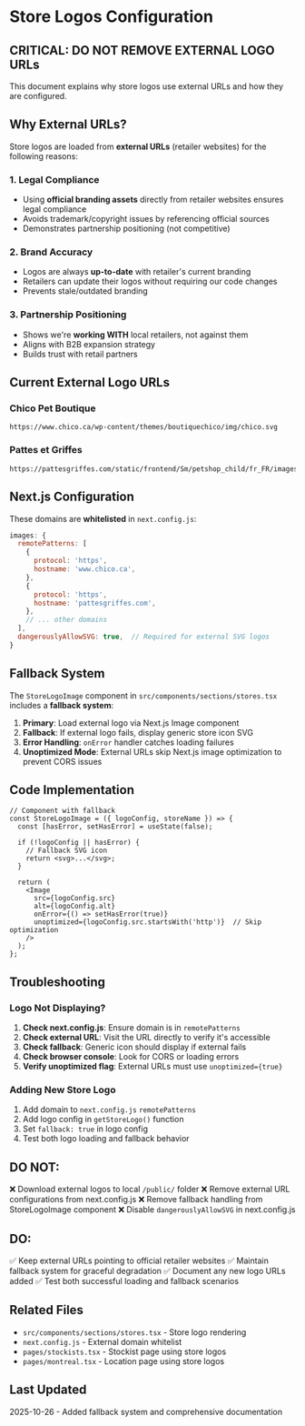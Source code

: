 # Store Logos Configuration

## CRITICAL: DO NOT REMOVE EXTERNAL LOGO URLs

This document explains why store logos use external URLs and how they are configured.

## Why External URLs?

Store logos are loaded from **external URLs** (retailer websites) for the following reasons:

### 1. Legal Compliance
- Using **official branding assets** directly from retailer websites ensures legal compliance
- Avoids trademark/copyright issues by referencing official sources
- Demonstrates partnership positioning (not competitive)

### 2. Brand Accuracy
- Logos are always **up-to-date** with retailer's current branding
- Retailers can update their logos without requiring our code changes
- Prevents stale/outdated branding

### 3. Partnership Positioning
- Shows we're **working WITH** local retailers, not against them
- Aligns with B2B expansion strategy
- Builds trust with retail partners

## Current External Logo URLs

### Chico Pet Boutique
```
https://www.chico.ca/wp-content/themes/boutiquechico/img/chico.svg
```

### Pattes et Griffes
```
https://pattesgriffes.com/static/frontend/Sm/petshop_child/fr_FR/images/fonts/logo.svg
```

## Next.js Configuration

These domains are **whitelisted** in `next.config.js`:

```javascript
images: {
  remotePatterns: [
    {
      protocol: 'https',
      hostname: 'www.chico.ca',
    },
    {
      protocol: 'https',
      hostname: 'pattesgriffes.com',
    },
    // ... other domains
  ],
  dangerouslyAllowSVG: true,  // Required for external SVG logos
}
```

## Fallback System

The `StoreLogoImage` component in `src/components/sections/stores.tsx` includes a **fallback system**:

1. **Primary**: Load external logo via Next.js Image component
2. **Fallback**: If external logo fails, display generic store icon SVG
3. **Error Handling**: `onError` handler catches loading failures
4. **Unoptimized Mode**: External URLs skip Next.js image optimization to prevent CORS issues

## Code Implementation

```tsx
// Component with fallback
const StoreLogoImage = ({ logoConfig, storeName }) => {
  const [hasError, setHasError] = useState(false);

  if (!logoConfig || hasError) {
    // Fallback SVG icon
    return <svg>...</svg>;
  }

  return (
    <Image
      src={logoConfig.src}
      alt={logoConfig.alt}
      onError={() => setHasError(true)}
      unoptimized={logoConfig.src.startsWith('http')}  // Skip optimization
    />
  );
};
```

## Troubleshooting

### Logo Not Displaying?

1. **Check next.config.js**: Ensure domain is in `remotePatterns`
2. **Check external URL**: Visit the URL directly to verify it's accessible
3. **Check fallback**: Generic icon should display if external fails
4. **Check browser console**: Look for CORS or loading errors
5. **Verify unoptimized flag**: External URLs must use `unoptimized={true}`

### Adding New Store Logo

1. Add domain to `next.config.js` `remotePatterns`
2. Add logo config in `getStoreLogo()` function
3. Set `fallback: true` in logo config
4. Test both logo loading and fallback behavior

## DO NOT:

❌ Download external logos to local `/public/` folder
❌ Remove external URL configurations from next.config.js
❌ Remove fallback handling from StoreLogoImage component
❌ Disable `dangerouslyAllowSVG` in next.config.js

## DO:

✅ Keep external URLs pointing to official retailer websites
✅ Maintain fallback system for graceful degradation
✅ Document any new logo URLs added
✅ Test both successful loading and fallback scenarios

## Related Files

- `src/components/sections/stores.tsx` - Store logo rendering
- `next.config.js` - External domain whitelist
- `pages/stockists.tsx` - Stockist page using store logos
- `pages/montreal.tsx` - Location page using store logos

## Last Updated
2025-10-26 - Added fallback system and comprehensive documentation
